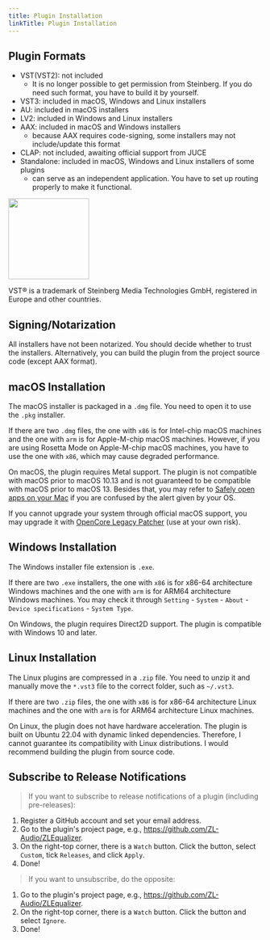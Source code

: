 ```yaml
---
title: Plugin Installation
linkTitle: Plugin Installation
---
```


## Plugin Formats

- VST(VST2): not included
    - It is no longer possible to get permission from Steinberg. If you do need such format, you have to build it by yourself.
- VST3: included in macOS, Windows and Linux installers
- AU: included in macOS installers
- LV2: included in Windows and Linux installers
- AAX: included in macOS and Windows installers
    - because AAX requires code-signing, some installers may not include/update this format
- CLAP: not included, awaiting official support from JUCE
- Standalone: included in macOS, Windows and Linux installers of some plugins
    - can serve as an independent application. You have to set up routing properly to make it functional.

<img src="/images/vst3.png" style="width: 120pt; max-width: 100%; height: auto"/>

VST® is a trademark of Steinberg Media Technologies GmbH, registered in Europe and other countries.

## Signing/Notarization

All installers have not been notarized. You should decide whether to trust the installers. Alternatively, you can build the plugin from the project source code (except AAX format).

## macOS Installation

The macOS installer is packaged in a `.dmg` file. You need to open it to use the `.pkg` installer.

If there are two `.dmg` files, the one with `x86` is for Intel-chip macOS machines and the one with `arm` is for Apple-M-chip macOS machines. However, if you are using Rosetta Mode on Apple-M-chip macOS machines, you have to use the one with `x86`, which may cause degraded performance.

On macOS, the plugin requires Metal support. The plugin is not compatible with macOS prior to macOS 10.13 and is not guaranteed to be compatible with macOS prior to macOS 13. Besides that, you may refer to [Safely open apps on your Mac](https://support.apple.com/en-us/102445) if you are confused by the alert given by your OS.

If you cannot upgrade your system through official macOS support, you may upgrade it with [OpenCore Legacy Patcher](https://github.com/dortania/OpenCore-Legacy-Patcher) (use at your own risk).

## Windows Installation

The Windows installer file extension is `.exe`.

If there are two `.exe` installers, the one with `x86` is for x86-64 architecture Windows machines and the one with `arm` is for ARM64 architecture Windows machines. You may check it through `Setting` - `System` - `About` - `Device specifications` - `System Type`.

On Windows, the plugin requires Direct2D support. The plugin is compatible with Windows 10 and later.

## Linux Installation

The Linux plugins are compressed in a `.zip` file. You need to unzip it and manually move the `*.vst3` file to the correct folder, such as `~/.vst3`.

If there are two `.zip` files, the one with `x86` is for x86-64 architecture Linux machines and the one with `arm` is for ARM64 architecture Linux machines.

On Linux, the plugin does not have hardware acceleration. The plugin is built on Ubuntu 22.04 with dynamic linked dependencies. Therefore, I cannot guarantee its compatibility with Linux distributions. I would recommend building the plugin from source code.

## Subscribe to Release Notifications

> If you want to subscribe to release notifications of a plugin (including pre-releases):

1. Register a GitHub account and set your email address.
2. Go to the plugin's project page, e.g., https://github.com/ZL-Audio/ZLEqualizer.
3. On the right-top corner, there is a `Watch` button. Click the button, select `Custom`, tick `Releases`, and click `Apply`.
4. Done!

> If you want to unsubscribe, do the opposite:

1. Go to the plugin's project page, e.g., https://github.com/ZL-Audio/ZLEqualizer.
2. On the right-top corner, there is a `Watch` button. Click the button and select `Ignore`.
3. Done!